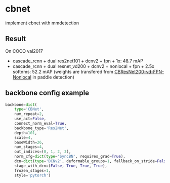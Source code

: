 # cbnet
implement cbnet with mmdetection

## Result

On COCO val2017

* cascade_rcnn + dual res2net101 + dcnv2 + fpn + 1x: 48.7 mAP
* cascade_rcnn + dual resnet_vd200 + dcnv2 + nonlocal + fpn + 2.5x softnms: 52.2 mAP (weights are transfered from [CBResNet200-vd-FPN-Nonlocal](https://github.com/PaddlePaddle/PaddleDetection/blob/release/0.2/docs/MODEL_ZOO_cn.md) in paddle detection)

## backbone config example
```python
backbone=dict(
    type='CBNet',
    num_repeat=2,
    use_act=False,
    connect_norm_eval=True,
    backbone_type='Res2Net',
    depth=101,
    scale=4,
    baseWidth=26,
    num_stages=4,
    out_indices=(0, 1, 2, 3),
    norm_cfg=dict(type='SyncBN', requires_grad=True),
    dcn=dict(type='DCNv2', deformable_groups=1, fallback_on_stride=False),
    stage_with_dcn=(False, True, True, True),
    frozen_stages=1,
    style='pytorch')
```
